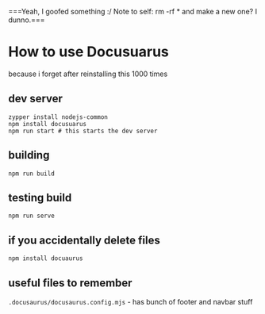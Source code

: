 ===Yeah, I goofed something :/ Note to self: rm -rf * and make a new one? I dunno.===

# How to use Docusuarus

because i forget after reinstalling this 1000 times

## dev server

```
zypper install nodejs-common
npm install docusuarus
npm run start # this starts the dev server
```

## building

```
npm run build
```

## testing build

```
npm run serve
```

## if you accidentally delete files

```
npm install docuaurus
```


## useful files to remember

```.docusaurus/docusaurus.config.mjs``` - has bunch of footer and navbar stuff
